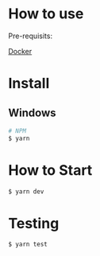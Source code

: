 # How to use

Pre-requisits:

[Docker](https://www.docker.com/)

# Install

## Windows

```bash
# NPM
$ yarn
```

# How to Start

```bash
$ yarn dev
```

# Testing

```bash
$ yarn test
```
